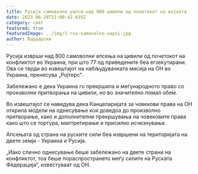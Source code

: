 ```yaml
---
title: Русија самоволно уапси над 800 цивили од почетокот на војната
date: 2023-06-28T11:00:42.635Z
category: свет
featured: true
featuredImage: ../img/1-rus-samovolno-uapsi.jpg
author: Вардарски
---
```

Русија изврши над 800 самоволни апсења на цивили од почетокот на конфликтот во Украина, при што 77 од приведените беа егзекутирани. Ова се тврди во извештајот на набљудувачката мисија на ОН во Украина, пренесува „Ројтерс“.

Забележано е дека Украина го прекршила и меѓународното право со произволни притворања на цивили, но во значително помал обем.

Во извештајот се наведува дека Канцеларијата за човекови права на ОН открила модели на однесување кои доведоа до произволно притворање, како и дополнителни прекршувања на човековите права како што се тортура, малтретирање и присилно исчезнување.

Апсењата од страна на руските сили беа извршени на територијата на двете земји - Украина и Русија.

„Иако слично однесување беше забележано на двете страни на конфликтот, тоа беше пораспространето меѓу силите на Руската Федерација“, известуваат од ОН.